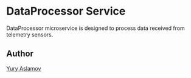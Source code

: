 # DataProcessor Service

DataProcessor microservice is designed to process data received from telemetry sensors.

## Author

[Yury Aslamov](https://aslamovyura.github.io/)